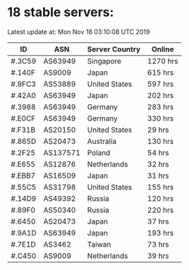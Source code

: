 # 18 stable servers:

Latest update at: Mon Nov 18 03:10:08 UTC 2019

| ID | ASN | Server Country | Online |
| -- | --- | -------------- | ------ |
| #.3C59 | AS63949 | Singapore | 1270 hrs |
| #.140F | AS9009 | Japan | 615 hrs |
| #.9FC3 | AS53889 | United States | 597 hrs |
| #.42A0 | AS63949 | Japan | 202 hrs |
| #.3988 | AS63949 | Germany | 283 hrs |
| #.E0CF | AS63949 | Germany | 330 hrs |
| #.F31B | AS20150 | United States | 29 hrs |
| #.865D | AS20473 | Australia | 130 hrs |
| #.2F25 | AS137571 | Poland | 54 hrs |
| #.E655 | AS12876 | Netherlands | 32 hrs |
| #.EBB7 | AS16509 | Japan | 31 hrs |
| #.55C5 | AS31798 | United States | 155 hrs |
| #.14D9 | AS49392 | Russia | 120 hrs |
| #.89F0 | AS50340 | Russia | 220 hrs |
| #.6450 | AS20473 | Japan | 37 hrs |
| #.9A1D | AS63949 | Japan | 193 hrs |
| #.7E1D | AS3462 | Taiwan | 73 hrs |
| #.C450 | AS9009 | Netherlands | 39 hrs |


